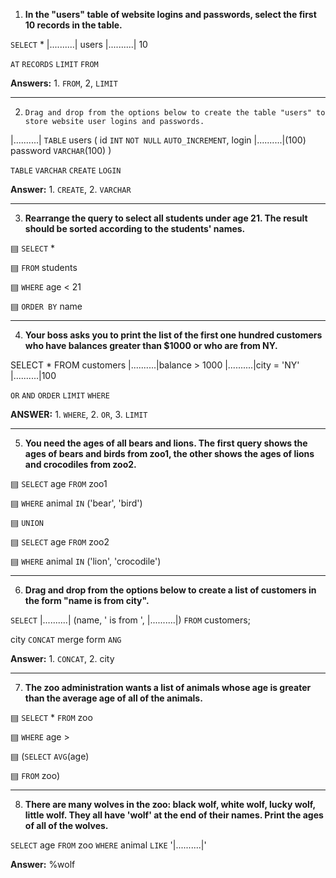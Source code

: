 1.  **In the "users" table of website logins and passwords, select the first 10 records in the table.**

`SELECT` * |..........| users
|..........| 10

`AT`     `RECORDS`     `LIMIT`     `FROM`

**Answers:** 1. `FROM`, 2, `LIMIT`

---

2. `Drag and drop from the options below to create the table "users" to store website user logins and passwords.`

|..........| `TABLE` users (
id `INT` `NOT NULL`
`AUTO_INCREMENT`,
login |..........|(100)
password `VARCHAR`(100) )

`TABLE`     `VARCHAR`     `CREATE`     `LOGIN`

**Answer:** 1. `CREATE`, 2. `VARCHAR`

---

3. **Rearrange the query to select all students under age 21. The result should be sorted according to the students' names.**

▤ `SELECT` *

▤ `FROM` students

▤ `WHERE` age < 21

▤ `ORDER BY` name

---

4. **Your boss asks you to print the list of the first one hundred customers who have balances greater than $1000 or who are from NY.**

SELECT * FROM customers
|..........|balance > 1000
|..........|city = 'NY'
|..........|100

`OR`     `AND`     `ORDER`     `LIMIT`     `WHERE`

**ANSWER:** 1. `WHERE`, 2. `OR`, 3. `LIMIT`

---

5. **You need the ages of all bears and lions. The first query shows the ages of bears and birds from zoo1, the other shows the ages of lions and crocodiles from zoo2.**

▤ `SELECT` age `FROM` zoo1

▤ `WHERE` animal `IN` ('bear', 'bird')

▤ `UNION`

▤ `SELECT` age `FROM` zoo2

▤ `WHERE` animal `IN` ('lion', 'crocodile')

---

6. **Drag and drop from the options below to create a list of customers in the form "name is from city".**

`SELECT`
|..........| (name, ' is from ', |..........|)
`FROM` customers;

city     `CONCAT`     merge     form     `ANG`

**Answer:** 1. `CONCAT`, 2. city

---

7. **The zoo administration wants a list of animals whose age is greater than the average age of all of the animals.**

▤ `SELECT` * `FROM` zoo

▤ `WHERE` age >

▤ (`SELECT` `AVG`(age)

▤ `FROM` zoo)

---

8. **There are many wolves in the zoo: black wolf, white wolf, lucky wolf, little wolf. They all have 'wolf' at the end of their names. Print the ages of all of the wolves.**

`SELECT` age `FROM` zoo
`WHERE` animal `LIKE` '|..........|'

**Answer:** %wolf